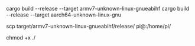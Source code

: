 cargo build --release --target armv7-unknown-linux-gnueabihf
cargo build --release --target aarch64-unknown-linux-gnu

scp target/armv7-unknown-linux-gnueabihf/release/<binary-name> pi@<raspberry-pi-ip>:/home/pi/

chmod +x <binary-name>
./<binary-name>
